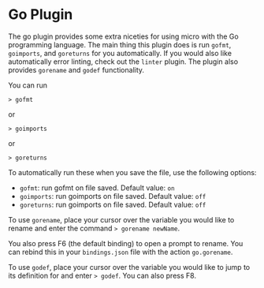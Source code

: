 # Go Plugin

The go plugin provides some extra niceties for using micro with
the Go programming language. The main thing this plugin does is
run `gofmt`, `goimports`, and `goreturns` for you automatically.
If you would also like automatically error linting, check out the `linter`
plugin. The plugin also provides `gorename` and `godef` functionality.

You can run

```
> gofmt
```

or

```
> goimports
```

or

```
> goreturns
```

To automatically run these when you save the file, use the following
options:

* `gofmt`: run gofmt on file saved. Default value: `on`
* `goimports`: run goimports on file saved. Default value: `off`
* `goreturns`: run goimports on file saved. Default value: `off`

To use `gorename`, place your cursor over the variable you would like
to rename and enter the command `> gorename newName`.

You also press F6 (the default binding) to open a prompt to rename. You
can rebind this in your `bindings.json` file with the action `go.gorename`.

To use `godef`, place your cursor over the variable you would like
to jump to its definition for and enter `> godef`. You can also press F8.

